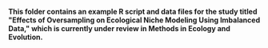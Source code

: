 **This folder contains an example R script and data files for the study titled "Effects of Oversampling on Ecological Niche Modeling Using Imbalanced Data," which is currently under review in Methods in Ecology and Evolution.**
